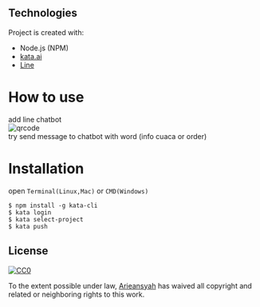 ## Technologies
Project is created with:
* Node.js (NPM)
* [kata.ai](https://kata.ai/)
* [Line](https://developers.line.biz/en/)


# How to use
add line chatbot
<br>
![qrcode](https://qr-official.line.me/sid/L/522bqvfx.png)
<br>
try send message to chatbot with word (info cuaca or order)

# Installation
open `Terminal(Linux,Mac)` or `CMD(Windows)`
```
$ npm install -g kata-cli
$ kata login
$ kata select-project
$ kata push
```

## License

[![CC0](https://licensebuttons.net/p/zero/1.0/88x31.png)](https://arieansyah.github.io/)

To the extent possible under law, [Arieansyah](https://arieansyah.github.io/) has waived all copyright and related or neighboring rights to this work.


